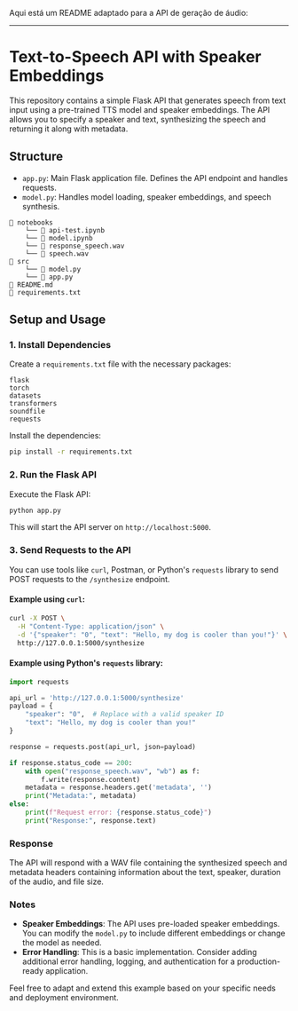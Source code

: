 Aqui está um README adaptado para a API de geração de áudio:

---

# Text-to-Speech API with Speaker Embeddings

This repository contains a simple Flask API that generates speech from text input using a pre-trained TTS model and speaker embeddings. The API allows you to specify a speaker and text, synthesizing the speech and returning it along with metadata.

## Structure

- `app.py`: Main Flask application file. Defines the API endpoint and handles requests.
- `model.py`: Handles model loading, speaker embeddings, and speech synthesis.

```
📁 notebooks
    └── 📄 api-test.ipynb
    └── 📄 model.ipynb
    └── 📄 response_speech.wav
    └── 📄 speech.wav
📁 src
    └── 📄 model.py
    └── 📄 app.py
📄 README.md
📄 requirements.txt
```

## Setup and Usage

### 1. Install Dependencies

Create a `requirements.txt` file with the necessary packages:

```
flask
torch
datasets
transformers
soundfile
requests
```

Install the dependencies:

```bash
pip install -r requirements.txt
```

### 2. Run the Flask API

Execute the Flask API:

```bash
python app.py
```

This will start the API server on `http://localhost:5000`.

### 3. Send Requests to the API

You can use tools like `curl`, Postman, or Python's `requests` library to send POST requests to the `/synthesize` endpoint.

#### Example using `curl`:

```bash
curl -X POST \
  -H "Content-Type: application/json" \
  -d '{"speaker": "0", "text": "Hello, my dog is cooler than you!"}' \
  http://127.0.0.1:5000/synthesize
```

#### Example using Python's `requests` library:

```python
import requests

api_url = 'http://127.0.0.1:5000/synthesize'
payload = {
    "speaker": "0",  # Replace with a valid speaker ID
    "text": "Hello, my dog is cooler than you!"
}

response = requests.post(api_url, json=payload)

if response.status_code == 200:
    with open("response_speech.wav", "wb") as f:
        f.write(response.content)
    metadata = response.headers.get('metadata', '')
    print("Metadata:", metadata)
else:
    print(f"Request error: {response.status_code}")
    print("Response:", response.text)
```

### Response

The API will respond with a WAV file containing the synthesized speech and metadata headers containing information about the text, speaker, duration of the audio, and file size.

### Notes

- **Speaker Embeddings**: The API uses pre-loaded speaker embeddings. You can modify the `model.py` to include different embeddings or change the model as needed.
- **Error Handling**: This is a basic implementation. Consider adding additional error handling, logging, and authentication for a production-ready application.

Feel free to adapt and extend this example based on your specific needs and deployment environment.
